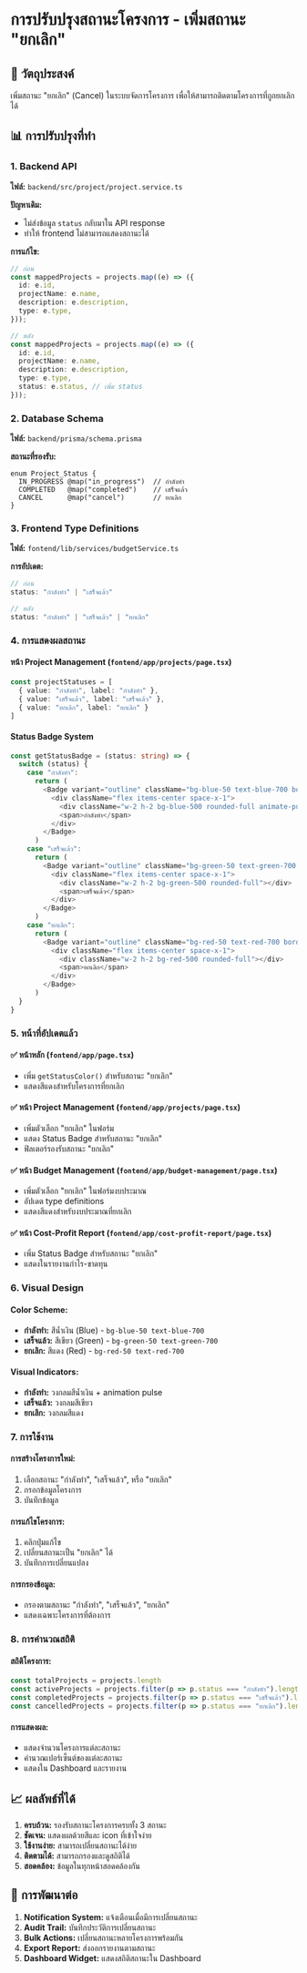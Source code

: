 # การปรับปรุงสถานะโครงการ - เพิ่มสถานะ "ยกเลิก"

## 🎯 วัตถุประสงค์
เพิ่มสถานะ "ยกเลิก" (Cancel) ในระบบจัดการโครงการ เพื่อให้สามารถติดตามโครงการที่ถูกยกเลิกได้

## 📊 การปรับปรุงที่ทำ

### 1. Backend API
**ไฟล์:** `backend/src/project/project.service.ts`

**ปัญหาเดิม:**
- ไม่ส่งข้อมูล `status` กลับมาใน API response
- ทำให้ frontend ไม่สามารถแสดงสถานะได้

**การแก้ไข:**
```typescript
// ก่อน
const mappedProjects = projects.map((e) => ({
  id: e.id,
  projectName: e.name,
  description: e.description,
  type: e.type,
}));

// หลัง
const mappedProjects = projects.map((e) => ({
  id: e.id,
  projectName: e.name,
  description: e.description,
  type: e.type,
  status: e.status, // เพิ่ม status
}));
```

### 2. Database Schema
**ไฟล์:** `backend/prisma/schema.prisma`

**สถานะที่รองรับ:**
```prisma
enum Project_Status {
  IN_PROGRESS @map("in_progress")  // กำลังทำ
  COMPLETED   @map("completed")    // เสร็จแล้ว
  CANCEL      @map("cancel")       // ยกเลิก
}
```

### 3. Frontend Type Definitions
**ไฟล์:** `fontend/lib/services/budgetService.ts`

**การอัปเดต:**
```typescript
// ก่อน
status: "กำลังทำ" | "เสร็จแล้ว"

// หลัง
status: "กำลังทำ" | "เสร็จแล้ว" | "ยกเลิก"
```

### 4. การแสดงผลสถานะ

#### **หน้า Project Management** (`fontend/app/projects/page.tsx`)
```typescript
const projectStatuses = [
  { value: "กำลังทำ", label: "กำลังทำ" },
  { value: "เสร็จแล้ว", label: "เสร็จแล้ว" },
  { value: "ยกเลิก", label: "ยกเลิก" }
]
```

#### **Status Badge System**
```typescript
const getStatusBadge = (status: string) => {
  switch (status) {
    case "กำลังทำ":
      return (
        <Badge variant="outline" className="bg-blue-50 text-blue-700 border-blue-200 text-xs">
          <div className="flex items-center space-x-1">
            <div className="w-2 h-2 bg-blue-500 rounded-full animate-pulse"></div>
            <span>กำลังทำ</span>
          </div>
        </Badge>
      )
    case "เสร็จแล้ว":
      return (
        <Badge variant="outline" className="bg-green-50 text-green-700 border-green-200 text-xs">
          <div className="flex items-center space-x-1">
            <div className="w-2 h-2 bg-green-500 rounded-full"></div>
            <span>เสร็จแล้ว</span>
          </div>
        </Badge>
      )
    case "ยกเลิก":
      return (
        <Badge variant="outline" className="bg-red-50 text-red-700 border-red-200 text-xs">
          <div className="flex items-center space-x-1">
            <div className="w-2 h-2 bg-red-500 rounded-full"></div>
            <span>ยกเลิก</span>
          </div>
        </Badge>
      )
  }
}
```

### 5. หน้าที่อัปเดตแล้ว

#### ✅ **หน้าหลัก** (`fontend/app/page.tsx`)
- เพิ่ม `getStatusColor()` สำหรับสถานะ "ยกเลิก"
- แสดงสีแดงสำหรับโครงการที่ยกเลิก

#### ✅ **หน้า Project Management** (`fontend/app/projects/page.tsx`)
- เพิ่มตัวเลือก "ยกเลิก" ในฟอร์ม
- แสดง Status Badge สำหรับสถานะ "ยกเลิก"
- ฟิลเตอร์รองรับสถานะ "ยกเลิก"

#### ✅ **หน้า Budget Management** (`fontend/app/budget-management/page.tsx`)
- เพิ่มตัวเลือก "ยกเลิก" ในฟอร์มงบประมาณ
- อัปเดต type definitions
- แสดงสีแดงสำหรับงบประมาณที่ยกเลิก

#### ✅ **หน้า Cost-Profit Report** (`fontend/app/cost-profit-report/page.tsx`)
- เพิ่ม Status Badge สำหรับสถานะ "ยกเลิก"
- แสดงในรายงานกำไร-ขาดทุน

### 6. Visual Design

#### **Color Scheme:**
- **กำลังทำ:** สีน้ำเงิน (Blue) - `bg-blue-50 text-blue-700`
- **เสร็จแล้ว:** สีเขียว (Green) - `bg-green-50 text-green-700`
- **ยกเลิก:** สีแดง (Red) - `bg-red-50 text-red-700`

#### **Visual Indicators:**
- **กำลังทำ:** วงกลมสีน้ำเงิน + animation pulse
- **เสร็จแล้ว:** วงกลมสีเขียว
- **ยกเลิก:** วงกลมสีแดง

### 7. การใช้งาน

#### **การสร้างโครงการใหม่:**
1. เลือกสถานะ "กำลังทำ", "เสร็จแล้ว", หรือ "ยกเลิก"
2. กรอกข้อมูลโครงการ
3. บันทึกข้อมูล

#### **การแก้ไขโครงการ:**
1. คลิกปุ่มแก้ไข
2. เปลี่ยนสถานะเป็น "ยกเลิก" ได้
3. บันทึกการเปลี่ยนแปลง

#### **การกรองข้อมูล:**
- กรองตามสถานะ "กำลังทำ", "เสร็จแล้ว", "ยกเลิก"
- แสดงเฉพาะโครงการที่ต้องการ

### 8. การคำนวณสถิติ

#### **สถิติโครงการ:**
```typescript
const totalProjects = projects.length
const activeProjects = projects.filter(p => p.status === "กำลังทำ").length
const completedProjects = projects.filter(p => p.status === "เสร็จแล้ว").length
const cancelledProjects = projects.filter(p => p.status === "ยกเลิก").length
```

#### **การแสดงผล:**
- แสดงจำนวนโครงการแต่ละสถานะ
- คำนวณเปอร์เซ็นต์ของแต่ละสถานะ
- แสดงใน Dashboard และรายงาน

## 📈 ผลลัพธ์ที่ได้

1. **ครบถ้วน:** รองรับสถานะโครงการครบทั้ง 3 สถานะ
2. **ชัดเจน:** แสดงผลด้วยสีและ icon ที่เข้าใจง่าย
3. **ใช้งานง่าย:** สามารถเปลี่ยนสถานะได้ง่าย
4. **ติดตามได้:** สามารถกรองและดูสถิติได้
5. **สอดคล้อง:** ข้อมูลในทุกหน้าสอดคล้องกัน

## 🔄 การพัฒนาต่อ

1. **Notification System:** แจ้งเตือนเมื่อมีการเปลี่ยนสถานะ
2. **Audit Trail:** บันทึกประวัติการเปลี่ยนสถานะ
3. **Bulk Actions:** เปลี่ยนสถานะหลายโครงการพร้อมกัน
4. **Export Report:** ส่งออกรายงานตามสถานะ
5. **Dashboard Widget:** แสดงสถิติสถานะใน Dashboard
